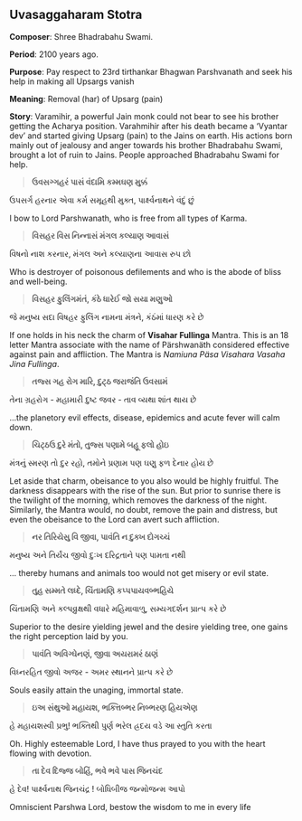 ## Uvasaggaharam Stotra

**Composer**: Shree Bhadrabahu Swami.

**Period**: 2100 years ago.

**Purpose**: Pay respect to 23rd tirthankar Bhagwan Parshvanath and seek his help in making all Upsargs vanish

**Meaning**: Removal (har) of Upsarg (pain)

**Story**: Varamihir, a powerful Jain monk could not bear to see his brother getting the Acharya position. Varahmihir after his death became a ‘Vyantar dev’ and started giving Upsarg (pain) to the Jains on earth. His actions born mainly out of jealousy and anger towards his brother Bhadrabahu Swami, brought a lot of ruin to Jains. People approached Bhadrabahu Swami for help. 



> **ઉવસગ્ગહરં પાસં વંદામિ કમ્મઘણ મુક્કં**

ઉપસર્ગ હરનાર એવા કર્મ સમૂહથી મુક્ત, પાર્ક્ષ્વનાથને વંદું છું

I bow to Lord Parshwanath, who is free from all types of Karma.



> **વિસહર વિસ નિન્નાસં મંગલ કલ્યાણ આવાસં**

વિષનો નાશ કરનાર, મંગલ અને કલ્યાણના આવાસ રુપ છો

Who is destroyer of poisonous defilements and who is the abode of bliss and well-being.



> **વિસહર ફુલિંગમંતં, કંઠે ધારેઈ જો સયા મણુઓ**

જે મનુષ્ય સદા વિષહર ફુલિંગ નામના મંત્રને, કંઠંમાં ધારણ કરે છે

 If one holds in his neck the charm of **Visahar Fullinga** Mantra. This  is an 18 letter Mantra associate with the name of Pärshwanäth considered effective against pain and affliction. The Mantra is *Namiuna Päsa Visahara Vasaha Jina Fullinga*.



> **તજ્સ ગહ રોગ મારિ, દુટ્ઠ જરાજંતિ ઉવસામં**

તેના ગ્રહરોગ - મહામારી દુષ્ટ જવર - તાવ વ્યથા શાંત થાય છે

…the planetory evil effects, disease, epidemics and acute fever will calm down.



> **ચિટ્ઠઉ દુરે મંતો, તુજ્સ પણામે બહૂ ફલો હોઇ**

મંત્રનું સ્મરણ તો દુર રહો, તમોને પ્રણામ પણ ઘણુ ફળ દેનાર હોય છે

Let aside that charm, obeisance to you also would be highly fruitful. The darkness disappears with the rise of the sun. But prior to sunrise there is the twilight of the morning, which removes the darkness of the night. Similarly, the Mantra would, no doubt, remove the pain and distress, but even the obeisance to the Lord can avert such affliction.



> **નર તિરિયેસુ વિ જીવા, પાવંતિ ન દુક્ખ દોગચ્ચં**

મનુષ્ય અને તિર્યંચ જીવો દુઃખ દરિદ્રતાને પણ પામતા નથી

… thereby humans and animals too would not get misery or evil state.



> **તુહ સમ્મતે લધ્દે, ચિંતામણિ કપ્પપાયવબ્ભહિયે**

ચિંતામણિ અને કલ્પવ્રુક્ષથી વધારે મહિમાવાળુ, સમ્યગદર્શન પ્રાત્પ કરે છે

Superior to the desire yielding jewel and the desire yielding tree, one gains the right perception laid by you. 



> **પાવંતિ અવિગ્ઘેનણં, જીવા અયરામરં ઠાણં**

વિધ્નરહિત જીવો અજર - અમર સ્થાનને પ્રાત્પ કરે છે

Souls easily attain the unaging, immortal state.



> **ઇઅ સંથુઓ મહાયશ, ભક્ત્તિબ્ભર નિબ્ભરણ હિયએણ**

હે મહાયશસ્વી પ્રભુ! ભક્તિથી પુર્ણ ભરેલ હ્રદય વડે આ સ્તુતિ કરતા

Oh. Highly esteemable Lord, I have thus prayed to you with the heart flowing with devotion.



> **તા દેવ દિજ્જ બોહિં, ભવે ભવે પાસ જિનચંદ**

હે દેવ! પાર્ક્ષ્વનાથ જિનચંદ્ર ! બોધિબીજ જન્મોજન્મ આપો

Omniscient Parshwa Lord, bestow the wisdom to me in every life